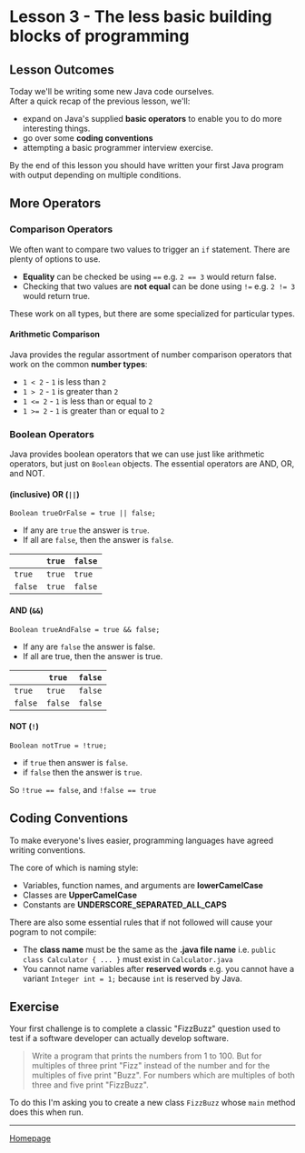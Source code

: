 # Lesson 3 - The less basic building blocks of programming

## Lesson Outcomes
Today we'll be writing some new Java code ourselves.  
After a quick recap of the previous lesson, we'll:
* expand on Java's supplied **basic operators** to enable you to do more interesting things.
* go over some **coding conventions**
* attempting a basic programmer interview exercise.

By the end of this lesson you should have written your first Java program with output depending on multiple conditions.

## More Operators
### Comparison Operators
We often want to compare two values to trigger an `if` statement. There are plenty of options to use.

* **Equality** can be checked be using `==` e.g. `2 == 3` would return false.
* Checking that two values are **not equal** can be done using `!=` e.g. `2 != 3` would return true.

These work on all types, but there are some specialized for particular types.

#### Arithmetic Comparison
Java provides the regular assortment of number comparison operators that work on the common **number types**:
* `1 < 2` - `1` is less than `2`
* `1 > 2` - `1` is greater than `2`
* `1 <= 2` - `1` is less than or equal to `2`
* `1 >= 2` - `1` is greater than or equal to `2`

### Boolean Operators
Java provides boolean operators that we can use just like arithmetic operators, but just on `Boolean` objects.
The essential operators are AND, OR, and NOT.

#### (inclusive) OR (`||`)
``Boolean trueOrFalse = true || false;``
* If any are `true` the answer is `true`.
* If all are `false`, then the answer is `false`.

|           | `true`  | `false` |
| ---       | ---   | ---   |
| `true`  | `true`  | `true`  |
| `false` | `true`  | `false` |

#### AND (`&&`)
``Boolean trueAndFalse = true && false;``
* If any are `false` the answer is false.
* If all are true, then the answer is true.

|           | `true`  | `false` |
| ---       | ---   | ---   |
| `true`  | `true`  | `false`  |
| `false` | `false`  | `false` |

#### NOT (`!`)
``Boolean notTrue = !true;``
* if `true` then answer is `false`.
* if `false` then the answer is `true`.

So `!true == false`, and `!false == true`

## Coding Conventions
To make everyone's lives easier, programming languages have agreed writing conventions.

The core of which is naming style:
* Variables, function names, and arguments are **lowerCamelCase**
* Classes are **UpperCamelCase**
* Constants are **UNDERSCORE_SEPARATED_ALL_CAPS**

There are also some essential rules that if not followed will cause your pogram to not compile:
* The **class name** must be the same as the **.java file name**
i.e. `public class Calculator { ... }` must exist in `Calculator.java`
* You cannot name variables after **reserved words** e.g. you cannot have a variant `Integer int = 1;` because `int` is reserved by Java.

## Exercise
Your first challenge is to complete a classic "FizzBuzz" question used to test if a software developer can actually develop software.
> Write a program that prints the numbers from 1 to 100. But for multiples of three print "Fizz" instead of the number and for the multiples of five print "Buzz". For numbers which are multiples of both three and five print "FizzBuzz".

To do this I'm asking you to create a new class `FizzBuzz` whose `main` method does this when run.

---
[Homepage](../index.md)
